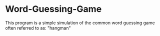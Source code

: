 # Word-Guessing-Game
This program is a simple simulation of the common word guessing game often referred to as: "hangman"
